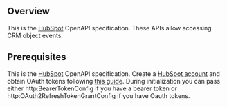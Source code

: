 ## Overview

This is the [HubSpot](https://www.hubspot.com/) OpenAPI specification. These APIs allow accessing CRM object events.
## Prerequisites

This is the [HubSpot](https://www.hubspot.com/) OpenAPI specification.  Create a [HubSpot account](https://www.hubspot.com/) and obtain OAuth tokens following [this guide](https://developers.hubspot.com/docs/api/working-with-oauth4). During initialization you can pass either http:BearerTokenConfig if you have a bearer token or http:OAuth2RefreshTokenGrantConfig if you have Oauth tokens.

